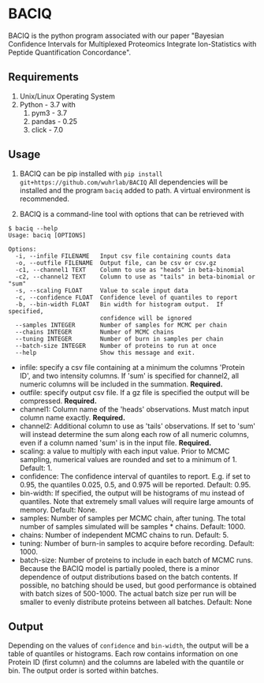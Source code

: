 # BACIQ
BACIQ is the python program associated with our paper "Bayesian
Confidence Intervals for Multiplexed Proteomics Integrate Ion-Statistics
with Peptide Quantification Concordance".

## Requirements
1. Unix/Linux Operating System
2. Python - 3.7 with
    1. pym3 - 3.7
    2. pandas -  0.25
    3. click -  7.0

## Usage
1. BACIQ can be pip installed with `pip install git+https://github.com/wuhrlab/BACIQ`
All dependencies will be installed and the program `baciq` added to path.
A virtual environment is recommended.

2. BACIQ is a command-line tool with options that can be retrieved with
```shell
$ baciq --help
Usage: baciq [OPTIONS]

Options:
  -i, --infile FILENAME   Input csv file containing counts data
  -o, --outfile FILENAME  Output file, can be csv or csv.gz
  -c1, --channel1 TEXT    Column to use as "heads" in beta-binomial
  -c2, --channel2 TEXT    Column to use as "tails" in beta-binomial or "sum"
  -s, --scaling FLOAT     Value to scale input data
  -c, --confidence FLOAT  Confidence level of quantiles to report
  -b, --bin-width FLOAT   Bin width for histogram output.  If specified,
                          confidence will be ignored
  --samples INTEGER       Number of samples for MCMC per chain
  --chains INTEGER        Number of MCMC chains
  --tuning INTEGER        Number of burn in samples per chain
  --batch-size INTEGER    Number of proteins to run at once
  --help                  Show this message and exit.
```

- infile: specify a csv file containing at a minimum the columns 'Protein ID',
  and two intensity columns.  If 'sum' is specified for channel2, all numeric
  columns will be included in the summation.  **Required.**
- outfile: specify output csv file.  If a gz file is specified the output
  will be compressed.  **Required.**
- channel1: Column name of the 'heads' observations.  Must match input column
  name exactly.  **Required.**
- channel2: Additional column to use as 'tails' observations.  If set to 'sum'
  will instead determine the sum along each row of all numeric columns, even
  if a column named 'sum' is in the input file.  **Required.**
- scaling: a value to multiply with each input value.  Prior to MCMC sampling,
  numerical values are rounded and set to a minimum of 1.  Default: 1.
- confidence: The confidence interval of quantiles to report.  E.g. if set to
  0.95, the quantiles 0.025, 0.5, and 0.975 will be reported.  Default: 0.95.
- bin-width: If specified, the output will be histograms of mu instead of
  quantiles.  Note that extremely small values will require large amounts of
  memory. Default: None.
- samples: Number of samples per MCMC chain, after tuning.  The total number
  of samples simulated will be samples * chains.  Default: 1000.
- chains: Number of independent MCMC chains to run. Default: 5.
- tuning: Number of burn-in samples to acquire before recording.  Default: 1000.
- batch-size: Number of proteins to include in each batch of MCMC runs.
  Because the BACIQ model is partially pooled, there is a minor dependence of
  output distributions based on the batch contents.  If possible, no batching
  should be used, but good performance is obtained with batch sizes of 500-1000.
  The actual batch size per run will be smaller to evenly distribute proteins
  between all batches.  Default: None

## Output
Depending on the values of `confidence` and `bin-width`, the output will be a
table of quantiles or histograms.  Each row contains information on one 
Protein ID (first column) and the columns are labeled with the quantile or bin.
The output order is sorted within batches.
